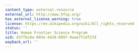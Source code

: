 ```yaml
---
content_type: external-resource
external_url: http://www.hfsp.org/
has_external_license_warning: true
license: https://en.wikipedia.org/wiki/All_rights_reserved
status: ''
title: Human Frontier Science Program
uid: d37fbc8a-093e-4418-8997-9aae7f1df27d
wayback_url: ''
---
```

